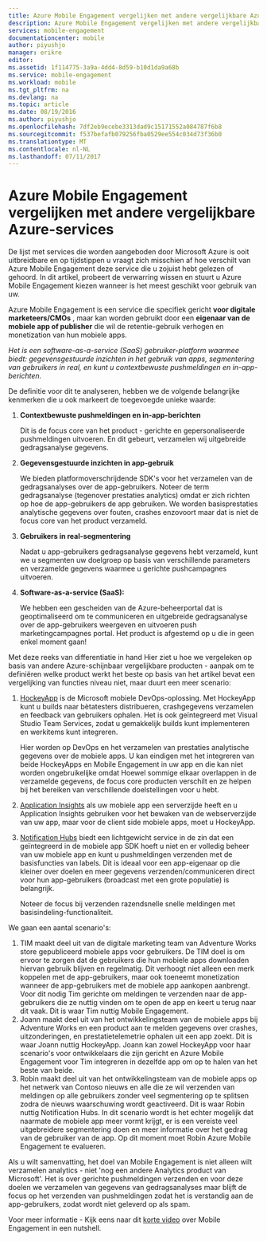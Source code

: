 ```yaml
---
title: Azure Mobile Engagement vergelijken met andere vergelijkbare Azure-services
description: Azure Mobile Engagement vergelijken met andere vergelijkbare Azure-services - HockeyApp, AppInsights, Notification Hubs
services: mobile-engagement
documentationcenter: mobile
author: piyushjo
manager: erikre
editor: 
ms.assetid: 1f114775-3a9a-4dd4-8d59-b10d1da9a68b
ms.service: mobile-engagement
ms.workload: mobile
ms.tgt_pltfrm: na
ms.devlang: na
ms.topic: article
ms.date: 08/19/2016
ms.author: piyushjo
ms.openlocfilehash: 7df2eb9ecebe3313dad9c15171552a084787f6b8
ms.sourcegitcommit: f537befafb079256fba0529ee554c034d73f36b0
ms.translationtype: MT
ms.contentlocale: nl-NL
ms.lasthandoff: 07/11/2017
---
```

# <a name="comparing-azure-mobile-engagement-with-other-similar-azure-services"></a>Azure Mobile Engagement vergelijken met andere vergelijkbare Azure-services
De lijst met services die worden aangeboden door Microsoft Azure is ooit uitbreidbare en op tijdstippen u vraagt zich misschien af hoe verschilt van Azure Mobile Engagement deze service die u zojuist hebt gelezen of gehoord. In dit artikel, probeert de verwarring wissen en stuurt u Azure Mobile Engagement kiezen wanneer is het meest geschikt voor gebruik van uw. 

Azure Mobile Engagement is een service die specifiek gericht **voor digitale marketeers/CMOs** , maar kan worden gebruikt door een **eigenaar van de mobiele app of publisher** die wil de retentie-gebruik verhogen en monetization van hun mobiele apps. 

*Het is een software-as-a-service (SaaS) gebruiker-platform waarmee biedt: gegevensgestuurde inzichten in het gebruik van apps, segmentering van gebruikers in real, en kunt u contextbewuste pushmeldingen en in-app-berichten.* 

De definitie voor dit te analyseren, hebben we de volgende belangrijke kenmerken die u ook markeert de toegevoegde unieke waarde:

1. **Contextbewuste pushmeldingen en in-app-berichten**
   
   Dit is de focus core van het product - gerichte en gepersonaliseerde pushmeldingen uitvoeren. En dit gebeurt, verzamelen wij uitgebreide gedragsanalyse gegevens. 
2. **Gegevensgestuurde inzichten in app-gebruik**
   
   We bieden platformoverschrijdende SDK's voor het verzamelen van de gedragsanalyses over de app-gebruikers. Noteer de term gedragsanalyse (tegenover prestaties analytics) omdat er zich richten op hoe de app-gebruikers de app gebruiken. We worden basisprestaties analytische gegevens over fouten, crashes enzovoort maar dat is niet de focus core van het product verzameld. 
3. **Gebruikers in real-segmentering**
   
   Nadat u app-gebruikers gedragsanalyse gegevens hebt verzameld, kunt we u segmenten uw doelgroep op basis van verschillende parameters en verzamelde gegevens waarmee u gerichte pushcampagnes uitvoeren. 
4. **Software-as-a-service (SaaS):**
   
   We hebben een gescheiden van de Azure-beheerportal dat is geoptimaliseerd om te communiceren en uitgebreide gedragsanalyse over de app-gebruikers weergeven en uitvoeren push marketingcampagnes portal. Het product is afgestemd op u die in geen enkel moment gaan!   

Met deze reeks van differentiatie in hand Hier ziet u hoe we vergeleken op basis van andere Azure-schijnbaar vergelijkbare producten - aanpak om te definiëren welke product werkt het beste op basis van het artikel bevat een vergelijking van functies niveau niet, maar duurt een meer scenario:

1. [HockeyApp](https://azure.microsoft.com/services/hockeyapp/) is de Microsoft mobiele DevOps-oplossing. Met HockeyApp kunt u builds naar bètatesters distribueren, crashgegevens verzamelen en feedback van gebruikers ophalen. Het is ook geïntegreerd met Visual Studio Team Services, zodat u gemakkelijk builds kunt implementeren en werkitems kunt integreren. 
   
   Hier worden op DevOps en het verzamelen van prestaties analytische gegevens over de mobiele apps. U kan eindigen met het integreren van beide HockeyApps en Mobile Engagement in uw app en die kan niet worden ongebruikelijke omdat Hoewel sommige elkaar overlappen in de verzamelde gegevens, de focus core producten verschilt en ze helpen bij het bereiken van verschillende doelstellingen voor u hebt.  
2. [Application Insights](../application-insights/app-insights-overview.md) als uw mobiele app een serverzijde heeft en u Application Insights gebruiken voor het bewaken van de webserverzijde van uw app, maar voor de client side mobiele apps, moet u HockeyApp. 
3. [Notification Hubs](https://azure.microsoft.com/services/notification-hubs/) biedt een lichtgewicht service in de zin dat een geïntegreerd in de mobiele app SDK hoeft u niet en er volledig beheer van uw mobiele app en kunt u pushmeldingen verzenden met de basisfuncties van labels. Dit is ideaal voor een app-eigenaar op die kleiner over doelen en meer gegevens verzenden/communiceren direct voor hun app-gebruikers (broadcast met een grote populatie) is belangrijk. 
   
   Noteer de focus bij verzenden razendsnelle snelle meldingen met basisindeling-functionaliteit. 

We gaan een aantal scenario's:

1. TIM maakt deel uit van de digitale marketing team van Adventure Works store gepubliceerd mobiele apps voor gebruikers. De TIM doel is om ervoor te zorgen dat de gebruikers die hun mobiele apps downloaden hiervan gebruik blijven en regelmatig. Dit verhoogt niet alleen een merk koppelen met de app-gebruikers, maar ook toeneemt monetization wanneer de app-gebruikers met de mobiele app aankopen aanbrengt. Voor dit nodig Tim gerichte om meldingen te verzenden naar de app-gebruikers die ze nuttig vinden om te open de app en keert u terug naar dit vaak. Dit is waar Tim nuttig Mobile Engagement. 
2. Joann maakt deel uit van het ontwikkelingsteam van de mobiele apps bij Adventure Works en een product aan te melden gegevens over crashes, uitzonderingen, en prestatietelemetrie ophalen uit een app zoekt. Dit is waar Joann nuttig HockeyApp. Joann kan zowel HockeyApp voor haar scenario's voor ontwikkelaars die zijn gericht en Azure Mobile Engagement voor Tim integreren in dezelfde app om op te halen van het beste van beide. 
3. Robin maakt deel uit van het ontwikkelingsteam van de mobiele apps op het netwerk van Contoso nieuws en alle die ze wil verzenden van meldingen op alle gebruikers zonder veel segmentering op te splitsen zodra de nieuws waarschuwing wordt geactiveerd. Dit is waar Robin nuttig Notification Hubs. 
   In dit scenario wordt is het echter mogelijk dat naarmate de mobiele app meer vormt krijgt, er is een vereiste veel uitgebreidere segmentering doen en meer informatie over het gedrag van de gebruiker van de app. Op dit moment moet Robin Azure Mobile Engagement te evalueren. 

Als u wilt samenvatting, het doel van Mobile Engagement is niet alleen wilt verzamelen analytics - niet 'nog een andere Analytics product van Microsoft'. Het is over gerichte pushmeldingen verzenden en voor deze doelen we verzamelen van gegevens van gedragsanalyses maar blijft de focus op het verzenden van pushmeldingen zodat het is verstandig aan de app-gebruikers, zodat wordt niet geleverd op als spam. 

Voor meer informatie - Kijk eens naar dit [korte video](mobile-engagement-overview.md) over Mobile Engagement in een nutshell. 

